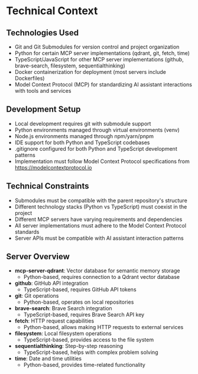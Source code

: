 # Technical Context

## Technologies Used
- Git and Git Submodules for version control and project organization
- Python for certain MCP server implementations (qdrant, git, fetch, time)
- TypeScript/JavaScript for other MCP server implementations (github, brave-search, filesystem, sequentialthinking)
- Docker containerization for deployment (most servers include Dockerfiles)
- Model Context Protocol (MCP) for standardizing AI assistant interactions with tools and services

## Development Setup
- Local development requires git with submodule support
- Python environments managed through virtual environments (venv)
- Node.js environments managed through npm/yarn/pnpm
- IDE support for both Python and TypeScript codebases
- .gitignore configured for both Python and TypeScript development patterns
- Implementation must follow Model Context Protocol specifications from https://modelcontextprotocol.io

## Technical Constraints
- Submodules must be compatible with the parent repository's structure
- Different technology stacks (Python vs TypeScript) must coexist in the project
- Different MCP servers have varying requirements and dependencies
- All server implementations must adhere to the Model Context Protocol standards
- Server APIs must be compatible with AI assistant interaction patterns

## Server Overview
- **mcp-server-qdrant**: Vector database for semantic memory storage
  - Python-based, requires connection to a Qdrant vector database
- **github**: GitHub API integration
  - TypeScript-based, requires GitHub API tokens
- **git**: Git operations
  - Python-based, operates on local repositories
- **brave-search**: Brave Search integration
  - TypeScript-based, requires Brave Search API key
- **fetch**: HTTP request capabilities
  - Python-based, allows making HTTP requests to external services
- **filesystem**: Local filesystem operations
  - TypeScript-based, provides access to the file system
- **sequentialthinking**: Step-by-step reasoning
  - TypeScript-based, helps with complex problem solving
- **time**: Date and time utilities
  - Python-based, provides time-related functionality 